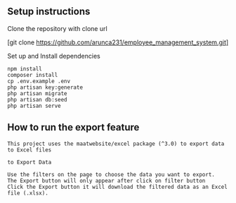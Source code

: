 ## Setup instructions

Clone the repository with clone url

[git clone https://github.com/arunca231/employee_management_system.git]

Set up and Install dependencies

    npm install
    composer install
    cp .env.example .env
    php artisan key:generate
    php artisan migrate
    php artisan db:seed
    php artisan serve
    
## How to run the export feature
    This project uses the maatwebsite/excel package (^3.0) to export data to Excel files

    to Export Data

    Use the filters on the page to choose the data you want to export.
    The Export button will only appear after click on filter button
    Click the Export button it will download the filtered data as an Excel file (.xlsx).

